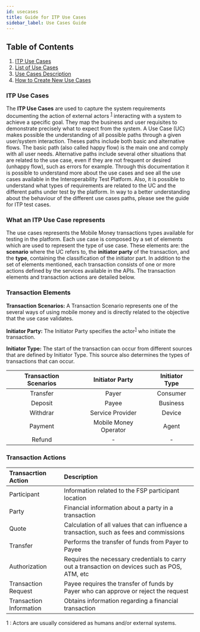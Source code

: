 ```yaml
---
id: usecases
title: Guide for ITP Use Cases
sidebar_label: Use Cases Guide
---
```


## Table of Contents

1. [ITP Use Cases](#what)
2. [List of Use Cases](#uc)
3. [Use Cases Description](#ucdescription)
4. [How to Create New Use Cases](#createuc)

### ITP Use Cases <a name="what"></a>

The **ITP Use Cases** are used to capture the system requirements documenting the action of external actors <sup>[1](#myfootnote1)</sup> interacting with a system to achieve a specific goal. They map the business and user requisites to demonstrate precisely what to expect from the system. A Use Case (UC) makes possible the understanding of all possible paths through a given user/system interaction. Theses paths include both basic and alternative flows. The basic path (also called happy flow) is the main one and comply with all user needs. Alternative paths include several other situations that are related to the use case, even if they are not frequent or desired (unhappy flow), such as errors for example. Through this documentation  it is possible to understand more about the use cases and see all the use cases available in the Interoperability Test Platform. Also, it is possible to understand what types of requirements are related to the UC and the different paths under test by the platform. In way to a better understanding about the behaviour of the different use cases paths, please see the guide for ITP test cases.

### What an ITP Use Case represents

The use cases represents the Mobile Money transactions types available for testing in the platform. Each use case is composed by a set of elements which are used to represent the type of use case. These elements are: the **scenario** where the UC refers to, the **initiator party** of the transaction, and the **type**, containing the classification of the initiator part. In addition to the set of elements mentioned, each transaction consists of one or more actions defined by the services available in the APIs. The transaction elements and transaction actions are detailed below.

### Transaction Elements

**Transaction Scenarios:** A Transaction Scenario represents one of the several ways of using mobile money and is directly related to the objective that the use case validates.

**Initiator Party:** The Initiator Party specifies the actor<sup>[1](#myfootnote1)</sup> who initiate the transaction.

**Initiator Type:** The start of the transaction can occur from different sources that are defined by Initiator Type. This source also determines the types of transactions that can occur.

|Transaction Scenarios|Initiator Party|Initiator Type|
|:-------------------:|:-------------:|:------------:|
|Transfer|Payer|Consumer|
|Deposit|Payee|Business|
|Withdrar|Service Provider|Device|
|Payment|Mobile Money Operator|Agent|
|Refund| - | - |

### Transaction Actions

|Transacrtion Action|Description|
|:-------------------|:-------------|
|Participant|Information related to the FSP participant location|
|Party|Financial information about a party in a transaction|
|Quote|Calculation of all values that can influence a transaction, such as fees and commissions|
|Transfer|Performs the transfer of funds from Payer to Payee|
|Authorization|Requires the necessary credentials to carry out a transaction on devices such as POS, ATM, etc|
|Transaction Request|Payee requires the transfer of funds by Payer who can approve or reject the request|
|Transaction Information|Obtains information regarding a financial transaction|


<a name="myfootnote1">1 </a>: Actors are usually considered as humans and/or external systems.
